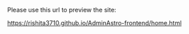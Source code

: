 Please use this url to preview the site:

https://rishita3710.github.io/AdminAstro-frontend/home.html

